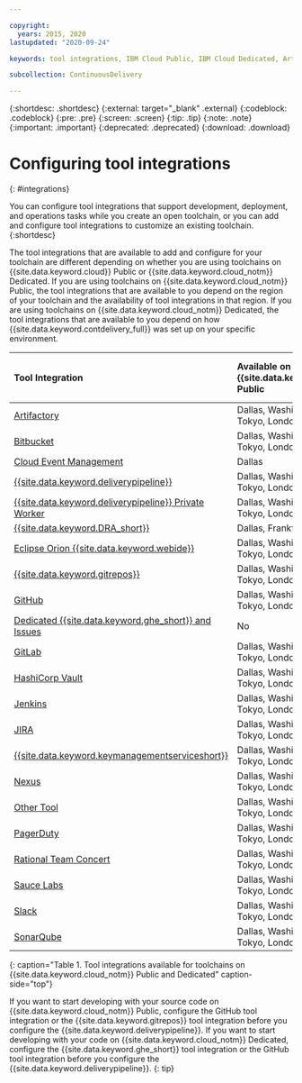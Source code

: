 ```yaml
---

copyright:
  years: 2015, 2020
lastupdated: "2020-09-24"

keywords: tool integrations, IBM Cloud Public, IBM Cloud Dedicated, Artifactory, Bitbucket, Cloud Event Management, Delivery Pipeline, DevOps Insights, Delivery Pipeline Private Worker, Eclipse Orion Web IDE, Git Repos and Issue Tracking, GitHub, Dedicated GitHub Enterprise and Issues, GitLab, Hashicorp Vault, Jenkins, JIRA, Key Protect, Nexus, Custom Tool, PagerDuty, Rational Team Concert, Sauce Labs, Slack, SonarQube

subcollection: ContinuousDelivery

---
```


{:shortdesc: .shortdesc}
{:external: target="_blank" .external}
{:codeblock: .codeblock}
{:pre: .pre}
{:screen: .screen}
{:tip: .tip}
{:note: .note}
{:important: .important}
{:deprecated: .deprecated}
{:download: .download}   

# Configuring tool integrations
{: #integrations}

You can configure tool integrations that support development, deployment, and operations tasks while you create an open toolchain, or you can add and configure tool integrations to customize an existing toolchain.  
{:shortdesc}

The tool integrations that are available to add and configure for your toolchain are different depending on whether you are using toolchains on {{site.data.keyword.cloud}} Public or {{site.data.keyword.cloud_notm}} Dedicated. If you are using toolchains on {{site.data.keyword.cloud_notm}} Public, the tool integrations that are available to you depend on the region of your toolchain and the availability of tool integrations in that region. If you are using toolchains on {{site.data.keyword.cloud_notm}} Dedicated, the tool integrations that are available to you depend on how {{site.data.keyword.contdelivery_full}} was set up on your specific environment.

|Tool Integration |Available on {{site.data.keyword.cloud_notm}} Public	|Available on {{site.data.keyword.cloud_notm}} Dedicated (Environment Dependent)|
|:----------|:------------------------------|:------------------|
|[Artifactory](/docs/services/ContinuousDelivery?topic=ContinuousDelivery-artifactory)		|Dallas, Washington, Frankfurt, Tokyo, London		|Yes		|
|[Bitbucket](/docs/services/ContinuousDelivery?topic=ContinuousDelivery-bitbucket)		|Dallas, Washington, Frankfurt, Tokyo, London		|No		|
|[Cloud Event Management](/docs/services/ContinuousDelivery?topic=ContinuousDelivery-cloudeventmanagement)		|Dallas		|No		|
|[{{site.data.keyword.deliverypipeline}}](/docs/services/ContinuousDelivery?topic=ContinuousDelivery-deliverypipeline) 		|Dallas, Washington, Frankfurt, Tokyo, London	   	|Yes  		|
|[{{site.data.keyword.deliverypipeline}} Private Worker](/docs/services/ContinuousDelivery?topic=ContinuousDelivery-privateworker)			|Dallas, Washington, Frankfurt, Tokyo, London		|No		|
|[{{site.data.keyword.DRA_short}}](/docs/services/ContinuousDelivery?topic=ContinuousDelivery-dra)		|Dallas, Frankfurt, London		|No			|
|[Eclipse Orion {{site.data.keyword.webide}}](/docs/services/ContinuousDelivery?topic=ContinuousDelivery-webide)		|Dallas, Washington, Frankfurt, Tokyo, London		|Yes			|
|[{{site.data.keyword.gitrepos}}](/docs/services/ContinuousDelivery?topic=ContinuousDelivery-grit)	|Dallas, Washington, Frankfurt, Tokyo, London		|No		|
|[GitHub](/docs/services/ContinuousDelivery?topic=ContinuousDelivery-github)		|Dallas, Washington, Frankfurt, Tokyo, London		|Yes		|
|[Dedicated {{site.data.keyword.ghe_short}} and Issues](/docs/services/ContinuousDelivery?topic=ContinuousDelivery-configghe)			|No		|Yes		|
|[GitLab](/docs/services/ContinuousDelivery?topic=ContinuousDelivery-gitlab)		|Dallas, Washington, Frankfurt, Tokyo, London		|No		|
|[HashiCorp Vault](/docs/services/ContinuousDelivery?topic=ContinuousDelivery-hashicorpvault)		|Dallas, Washington, Frankfurt, Tokyo, London		|Yes		|
|[Jenkins](/docs/services/ContinuousDelivery?topic=ContinuousDelivery-jenkins)	|Dallas, Washington, Frankfurt, Tokyo, London		|Yes		|
|[JIRA](/docs/services/ContinuousDelivery?topic=ContinuousDelivery-jira)		|Dallas, Washington, Frankfurt, Tokyo, London		|Yes		|
|[{{site.data.keyword.keymanagementserviceshort}}](/docs/services/ContinuousDelivery?topic=ContinuousDelivery-keyprotect)		|Dallas, Washington, Frankfurt, Tokyo, London		|Yes		|
|[Nexus](/docs/services/ContinuousDelivery?topic=ContinuousDelivery-nexus)			|Dallas, Washington, Frankfurt, Tokyo, London		|Yes		|
|[Other Tool](/docs/services/ContinuousDelivery?topic=ContinuousDelivery-othertool)			|Dallas, Washington, Frankfurt, Tokyo, London		|Yes		|
|[PagerDuty](/docs/services/ContinuousDelivery?topic=ContinuousDelivery-pagerduty)			|Dallas, Washington, Frankfurt, Tokyo, London		|Yes		|
|[Rational Team Concert](/docs/services/ContinuousDelivery?topic=ContinuousDelivery-rationalteamconcert)		|Dallas, Washington, Frankfurt, Tokyo, London		|Yes		|
|[Sauce Labs](/docs/services/ContinuousDelivery?topic=ContinuousDelivery-saucelabs)		|Dallas, Washington, Frankfurt, Tokyo, London		|No		|
|[Slack](/docs/services/ContinuousDelivery?topic=ContinuousDelivery-slack)		|Dallas, Washington, Frankfurt, Tokyo, London		|Yes		|
|[SonarQube](/docs/services/ContinuousDelivery?topic=ContinuousDelivery-sonarqube)			|Dallas, Washington, Frankfurt, Tokyo, London		|Yes		|
{: caption="Table 1. Tool integrations available for toolchains on {{site.data.keyword.cloud_notm}} Public and Dedicated" caption-side="top"}

If you want to start developing with your source code on {{site.data.keyword.cloud_notm}} Public, configure the GitHub tool integration or the {{site.data.keyword.gitrepos}} tool integration before you configure the {{site.data.keyword.deliverypipeline}}. If you want to start developing with your code on {{site.data.keyword.cloud_notm}} Dedicated, configure the {{site.data.keyword.ghe_short}} tool integration or the GitHub tool integration before you configure the {{site.data.keyword.deliverypipeline}}.
{: tip}
